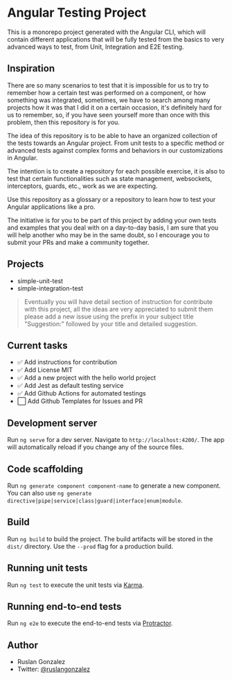 # Angular Testing Project

This is a monorepo project generated with the Angular CLI, which will contain different applications that will be fully tested from the basics to very advanced ways to test, from Unit, Integration and E2E testing.

## Inspiration

There are so many scenarios to test that it is impossible for us to try to remember how a certain test was performed on a component, or how something was integrated, sometimes, we have to search among many projects how it was that I did it on a certain occasion, it's definitely hard for us to remember, so, if you have seen yourself more than once with this problem, then this repository is for you.

The idea of ​​this repository is to be able to have an organized collection of the tests towards an Angular project. From unit tests to a specific method or advanced tests against complex forms and behaviors in our customizations in Angular.

The intention is to create a repository for each possible exercise, it is also to test that certain functionalities such as state management, websockets, interceptors, guards, etc., work as we are expecting.

Use this repository as a glossary or a repository to learn how to test your Angular applications like a pro.

The initiative is for you to be part of this project by adding your own tests and examples that you deal with on a day-to-day basis, I am sure that you will help another who may be in the same doubt, so I encourage you to submit your PRs and make a community together.

## Projects

- simple-unit-test
- simple-integration-test

> Eventually you will have detail section of instruction for contribute with this project, all the ideas are very appreciated to submit them please add a new issue using the prefix in your subject title "Suggestion:" followed by your title and detailed suggestion.

## Current tasks

- ✅ Add instructions for contribution
- ✅ Add License MIT
- ✅ Add a new project with the hello world project
- ✅ Add Jest as default testing service
- ✅ Add Github Actions for automated testings
- ⬜ Add Github Templates for Issues and PR

## Development server

Run `ng serve` for a dev server. Navigate to `http://localhost:4200/`. The app will automatically reload if you change any of the source files.

## Code scaffolding

Run `ng generate component component-name` to generate a new component. You can also use `ng generate directive|pipe|service|class|guard|interface|enum|module`.

## Build

Run `ng build` to build the project. The build artifacts will be stored in the `dist/` directory. Use the `--prod` flag for a production build.

## Running unit tests

Run `ng test` to execute the unit tests via [Karma](https://karma-runner.github.io).

## Running end-to-end tests

Run `ng e2e` to execute the end-to-end tests via [Protractor](http://www.protractortest.org/).

## Author
- Ruslan Gonzalez
- Twitter: [@ruslangonzalez](https://twitter.com/ruslangonzalez)
